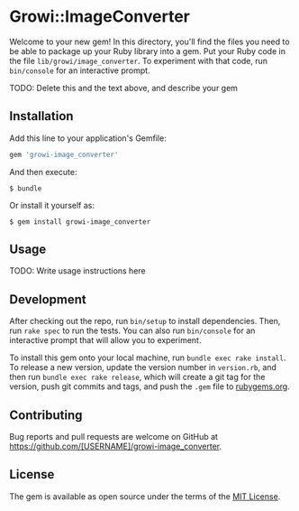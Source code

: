 # Growi::ImageConverter

Welcome to your new gem! In this directory, you'll find the files you need to be able to package up your Ruby library into a gem. Put your Ruby code in the file `lib/growi/image_converter`. To experiment with that code, run `bin/console` for an interactive prompt.

TODO: Delete this and the text above, and describe your gem

## Installation

Add this line to your application's Gemfile:

```ruby
gem 'growi-image_converter'
```

And then execute:

    $ bundle

Or install it yourself as:

    $ gem install growi-image_converter

## Usage

TODO: Write usage instructions here

## Development

After checking out the repo, run `bin/setup` to install dependencies. Then, run `rake spec` to run the tests. You can also run `bin/console` for an interactive prompt that will allow you to experiment.

To install this gem onto your local machine, run `bundle exec rake install`. To release a new version, update the version number in `version.rb`, and then run `bundle exec rake release`, which will create a git tag for the version, push git commits and tags, and push the `.gem` file to [rubygems.org](https://rubygems.org).

## Contributing

Bug reports and pull requests are welcome on GitHub at https://github.com/[USERNAME]/growi-image_converter.

## License

The gem is available as open source under the terms of the [MIT License](https://opensource.org/licenses/MIT).
